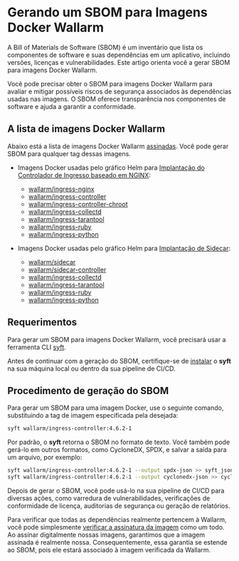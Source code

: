 # Gerando um SBOM para Imagens Docker Wallarm

A Bill of Materials de Software (SBOM) é um inventário que lista os componentes de software e suas dependências em um aplicativo, incluindo versões, licenças e vulnerabilidades. Este artigo orienta você a gerar SBOM para imagens Docker Wallarm.

Você pode precisar obter o SBOM para imagens Docker Wallarm para avaliar e mitigar possíveis riscos de segurança associados às dependências usadas nas imagens. O SBOM oferece transparência nos componentes de software e ajuda a garantir a conformidade.

## A lista de imagens Docker Wallarm

Abaixo está a lista de imagens Docker Wallarm [assinadas](verify-docker-image-signature.md). Você pode gerar SBOM para qualquer tag dessas imagens.

<!-- * [wallarm/node](https://hub.docker.com/r/wallarm/node): [Imagem Docker baseada em NGINX](../admin-en/installation-docker-en.md) que inclui todos os módulos Wallarm, atuando como artefato autônomo para implantação Wallarm
* [wallarm/envoy](https://hub.docker.com/r/wallarm/envoy): [Imagem Docker baseada em Envoy](../admin-en/installation-guides/envoy/envoy-docker.md) que inclui todos os módulos Wallarm, atuando como artefato autônomo para implantação Wallarm --> 
* Imagens Docker usadas pelo gráfico Helm para [Implantação do Controlador de Ingresso baseado em NGINX](../admin-en/installation-kubernetes-en.md):

    * [wallarm/ingress-nginx](https://hub.docker.com/r/wallarm/ingress-nginx)
    * [wallarm/ingress-controller](https://hub.docker.com/r/wallarm/ingress-controller)
    * [wallarm/ingress-controller-chroot](https://hub.docker.com/r/wallarm/ingress-controller-chroot)
    * [wallarm/ingress-collectd](https://hub.docker.com/r/wallarm/ingress-collectd)
    * [wallarm/ingress-tarantool](https://hub.docker.com/r/wallarm/ingress-tarantool)
    * [wallarm/ingress-ruby](https://hub.docker.com/r/wallarm/ingress-ruby)
    * [wallarm/ingress-python](https://hub.docker.com/r/wallarm/ingress-python)
* Imagens Docker usadas pelo gráfico Helm para [Implantação de Sidecar](../installation/kubernetes/sidecar-proxy/deployment.md):

    * [wallarm/sidecar](https://hub.docker.com/r/wallarm/sidecar)
    * [wallarm/sidecar-controller](https://hub.docker.com/r/wallarm/sidecar-controller)
    * [wallarm/ingress-collectd](https://hub.docker.com/r/wallarm/ingress-collectd)
    * [wallarm/ingress-tarantool](https://hub.docker.com/r/wallarm/ingress-tarantool)
    * [wallarm/ingress-ruby](https://hub.docker.com/r/wallarm/ingress-ruby)
    * [wallarm/ingress-python](https://hub.docker.com/r/wallarm/ingress-python)

## Requerimentos

Para gerar um SBOM para imagens Docker Wallarm, você precisará usar a ferramenta CLI [syft](https://github.com/anchore/syft).

Antes de continuar com a geração do SBOM, certifique-se de [instalar](https://github.com/anchore/syft#installation) o **syft** na sua máquina local ou dentro da sua pipeline de CI/CD.

## Procedimento de geração do SBOM

Para gerar um SBOM para uma imagem Docker, use o seguinte comando, substituindo a tag de imagem especificada pela desejada:

```bash
syft wallarm/ingress-controller:4.6.2-1
```

Por padrão, o **syft** retorna o SBOM no formato de texto. Você também pode gerá-lo em outros formatos, como CycloneDX, SPDX, e salvar a saída para um arquivo, por exemplo:

```bash
syft wallarm/ingress-controller:4.6.2-1 --output spdx-json >> syft_json_sbom.spdx
syft wallarm/ingress-controller:4.6.2-1 --output cyclonedx-json >> cyclonedx_json_sbom.cyclonedx
```

Depois de gerar o SBOM, você pode usá-lo na sua pipeline de CI/CD para diversas ações, como varredura de vulnerabilidades, verificações de conformidade de licença, auditorias de segurança ou geração de relatórios.

Para verificar que todas as dependências realmente pertencem à Wallarm, você pode simplesmente [verificar a assinatura da imagem](verify-docker-image-signature.md) como um todo. Ao assinar digitalmente nossas imagens, garantimos que a imagem assinada é realmente nossa. Consequentemente, essa garantia se estende ao SBOM, pois ele estará associado à imagem verificada da Wallarm.